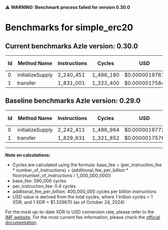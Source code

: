 ⚠️ **WARNING: Benchmark process failed for version 0.30.0**

# Benchmarks for simple_erc20

## Current benchmarks Azle version: 0.30.0

| Id  | Method Name      | Instructions | Cycles    | USD           | USD/Million Calls | Change                            |
| --- | ---------------- | ------------ | --------- | ------------- | ----------------- | --------------------------------- |
| 0   | initializeSupply | 2_240_451    | 1_486_180 | $0.0000019761 | $1.97             | <font color="green">-1_960</font> |
| 1   | transfer         | 1_831_001    | 1_322_400 | $0.0000017584 | $1.75             | <font color="red">+1_370</font>   |

## Baseline benchmarks Azle version: 0.29.0

| Id  | Method Name      | Instructions | Cycles    | USD           | USD/Million Calls |
| --- | ---------------- | ------------ | --------- | ------------- | ----------------- |
| 0   | initializeSupply | 2_242_411    | 1_486_964 | $0.0000019772 | $1.97             |
| 1   | transfer         | 1_829_631    | 1_321_852 | $0.0000017576 | $1.75             |

---

**Note on calculations:**

- Cycles are calculated using the formula: base_fee + (per_instruction_fee \* number_of_instructions) + (additional_fee_per_billion \* floor(number_of_instructions / 1_000_000_000))
- base_fee: 590_000 cycles
- per_instruction_fee: 0.4 cycles
- additional_fee_per_billion: 400_000_000 cycles per billion instructions
- USD value is derived from the total cycles, where 1 trillion cycles = 1 XDR, and 1 XDR = $1.329670 (as of October 24, 2024)

For the most up-to-date XDR to USD conversion rate, please refer to the [IMF website](https://www.imf.org/external/np/fin/data/rms_sdrv.aspx).
For the most current fee information, please check the [official documentation](https://internetcomputer.org/docs/current/developer-docs/gas-cost#execution).

